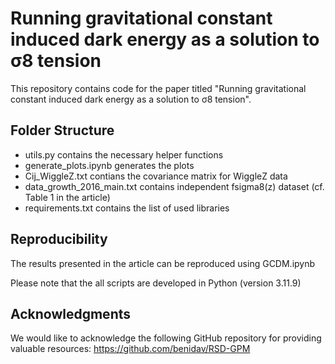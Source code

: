 # Running gravitational constant induced dark energy as a solution to σ8 tension

This repository contains code for the paper titled "Running gravitational constant induced dark energy as a solution to σ8 tension". 

## Folder Structure

- utils.py contains the necessary helper functions
- generate_plots.ipynb generates the plots
- Cij_WiggleZ.txt contians the covariance matrix for WiggleZ data
- data_growth_2016_main.txt contains independent fsigma8(z) dataset (cf. Table 1 in the article)
- requirements.txt contains the list of used libraries

## Reproducibility

The results presented in the article can be reproduced using GCDM.ipynb

Please note that the all scripts are developed in Python (version 3.11.9)


## Acknowledgments

We would like to acknowledge the following GitHub repository for providing valuable resources: https://github.com/benidav/RSD-GPM

